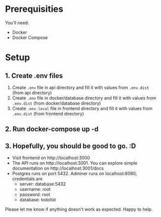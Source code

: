 # Prerequisities

You'll need:

- Docker
- Docker Compose

# Setup

## 1. Create .env files

1. Create ```.env``` file in api directory and fill it with values from ```.env.dist``` (from api directory)
2. Create ```.env``` file in docker/database directory and fill it with values from ```.env.dist``` (from docker/database directory)
3. Create ```.env.local``` file in frontend directory and fill it with values from ```.env.dist``` (from frontend directory)

## 2. Run docker-compose up -d

## 3. Hopefully, you should be good to go. :D

- Visit frontend on http://localhost:3000
- The API runs on http://localhost:3001. You can explore simple documentation on http://localhost:3001/docs
- Postgres runs on port 5432. Adminer runs on localhost:8080; credentials are
    - server: database:5432
    - username: root
    - password: root
    - database: todolist

Please let me know if anything doesn't work as expected. Happy to help.
